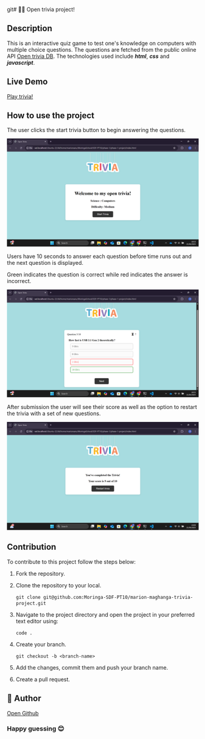 git# 🧠🤔 Open trivia project!

## Description 
This is an interactive quiz game to test one's knowledge on computers with multiple choice questions. The questions are fetched from the public online API [Open trivia DB](https://opentdb.com/api_config.php). The technologies used include ***html***, ***css*** and ***javascript***.

## Live Demo 
[Play trivia!](https://moringa-sdf-pt10.github.io/marion-maghanga-trivia-project/)

## How to use the project 

The user clicks the start trivia button to begin answering the questions.

![image1](./assets/image1.png)

Users have 10 seconds to answer each question before time runs out and the next question is displayed.

Green indicates the question is correct while red indicates the answer is incorrect.

![image2](./assets/image2.png)

After submission the user will see their score as well as the option to restart the trivia with a set of new questions.

![image3](./assets/image3.png)

## Contribution
To contribute to this project follow the steps below:

1.  Fork the repository.

2. Clone the repository to your local.
    ``` shell
    git clone git@github.com:Moringa-SDF-PT10/marion-maghanga-trivia-project.git
    ```

3.  Navigate to the project directory and open the project in your preferred text editor using:  
    ```
    code .
    ```

4. Create your branch.
    ```shell
    git checkout -b <branch-name>
    ```
5. Add the changes, commit them and push your branch name.

6. Create a pull request.

## 👤 Author
[Open Github](https://github.com/Marion-Saru)

### Happy guessing 😊
